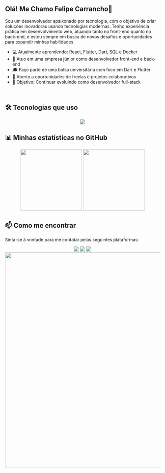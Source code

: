 ## Olá! Me Chamo Felipe Carrancho👋
Sou um desenvolvedor apaixonado por tecnologia, com o objetivo de criar soluções inovadoras usando tecnologias modernas.
Tenho experiência prática em desenvolvimento web, atuando tanto no front-end quanto no back-end, e estou sempre em busca de novos desafios e oportunidades para expandir minhas habilidades.

- 💻 Atualmente aprendendo: React, Flutter, Dart, SQL e Docker
- 🔭 Atuo em uma empresa júnior como desenvolvedor front-end e back-end
- 🎓 Faço parte de uma bolsa universitária com foco em Dart e Flutter
- 💼 Aberto a oportunidades de freelas e projetos colaborativos
- 🎯 Objetivo: Continuar evoluindo como desenvolvedor full-stack
</br>

## 🛠️ Tecnologias que uso
<div align="center" >
  <img src="https://skillicons.dev/icons?i=html,css,js,typescript,styledcomponents,react,tailwind,vscode,github,git,figma,flutter,dart,python,mysql,docker&perline=8" />
</div>

## 📊 Minhas estatísticas no GitHub
<div align="center">
  <img height="200em" src="https://github-readme-stats.vercel.app/api?username=FelipeCarrancho&show_icons=true&include_all_commits=true&count_private=true&rank_icon=github&theme=nightowl"/>
  <img height="200em" src="https://github-readme-stats.vercel.app/api/top-langs/?username=FelipeCarrancho&layout=compact&langs_count=7&theme=nightowl"/>
</div>

## 📫 Como me encontrar

Sinta-se à vontade para me contatar pelas seguintes plataformas:

<div align="center">
  <a href="https://www.instagram.com/carrancho100/" target="_blank"><img src="https://img.shields.io/badge/-Instagram-%23E4405F?style=for-the-badge&logo=instagram&logoColor=white" target="_blank"></a> 
  <a href="mailto:f.carrancho10@gmail.com"><img src="https://img.shields.io/badge/Gmail-D14836?style=for-the-badge&logo=gmail&logoColor=white" target="_blank"></a>
  <a href="https://www.linkedin.com/in/felipecarrancho/" target="_blank"><img src="https://img.shields.io/badge/-LinkedIn-%230077B5?style=for-the-badge&logo=linkedin&logoColor=white" target="_blank"></a>
</div>

<div align="center">
  <img src="https://user-images.githubusercontent.com/74038190/212284158-e840e285-664b-44d7-b79b-e264b5e54825.gif" width="700" height="700" />
</div>
